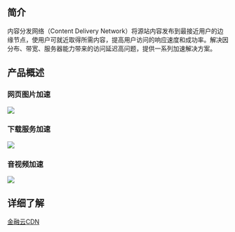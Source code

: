 ## 简介
内容分发网络（Content Delivery Network）将源站内容发布到最接近用户的边缘节点，使用户可就近取得所需内容，提高用户访问的响应速度和成功率。解决因分布、带宽、服务器能力带来的访问延迟高问题，提供一系列加速解决方案。

## 产品概述
### 网页图片加速
![](http://imgcache.tce.fsphere.cn/image/mccdn.qcloud.com/static/img/49bad2c7f1737c6dcf86cf17249b63ce/image.png)

### 下载服务加速
![](http://imgcache.tce.fsphere.cn/image/mccdn.qcloud.com/static/img/c8db4a085e0e2d3643eb7457b1faa698/image.png)

### 音视频加速
![](http://imgcache.tce.fsphere.cn/image/mccdn.qcloud.com/static/img/a7229f0620132aff8e2e81d5f28fd6b4/image.png)

## 详细了解
[金融云CDN](http://tce.fsphere.cn/product/cdn.html)